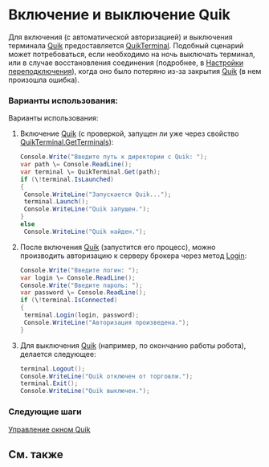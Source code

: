 # Включение и выключение Quik

Для включения (с автоматической авторизацией) и выключения терминала [Quik](Quik.md) предоставляется [QuikTerminal](../api/StockSharp.Quik.QuikTerminal.html). Подобный сценарий может потребоваться, если необходимо на ночь выключать терминал, или в случае восстановления соединения (подробнее, в [Настройки переподключения](Reconnect.md)), когда оно было потеряно из\-за закрытия [Quik](Quik.md) (в нем произошла ошибка). 

### Варианты использования:

Варианты использования: 

1. Включение [Quik](Quik.md) (с проверкой, запущен ли уже через свойство [QuikTerminal.GetTerminals](../api/StockSharp.Quik.QuikTerminal.GetTerminals.html)): 

   ```cs
   Console.Write("Введите путь к директории с Quik: ");
   var path \= Console.ReadLine();
   var terminal \= QuikTerminal.Get(path);
   if (\!terminal.IsLaunched)
   {
   	Console.WriteLine("Запускается Quik...");
   	terminal.Launch();
   	Console.WriteLine("Quik запущен.");
   }
   else
   	Console.WriteLine("Quik найден.");
   ```
2. После включения [Quik](Quik.md) (запустится его процесс), можно производить авторизацию к серверу брокера через метод [Login](../api/StockSharp.Quik.QuikTerminal.Login.html): 

   ```cs
   Console.Write("Введите логин: ");
   var login \= Console.ReadLine();
   Console.Write("Введите пароль: ");
   var password \= Console.ReadLine();
   if (\!terminal.IsConnected)
   {
   	terminal.Login(login, password);
   	Console.WriteLine("Авторизация произведена.");
   }
   ```
3. Для выключения [Quik](Quik.md) (например, по окончанию работы робота), делается следующее: 

   ```cs
   terminal.Logout();
   Console.WriteLine("Quik отключен от торговли.");
   terminal.Exit();
   Console.WriteLine("Quik выключен.");
   ```

### Следующие шаги

[Управление окном Quik](QuikWindow.md)

## См. также
